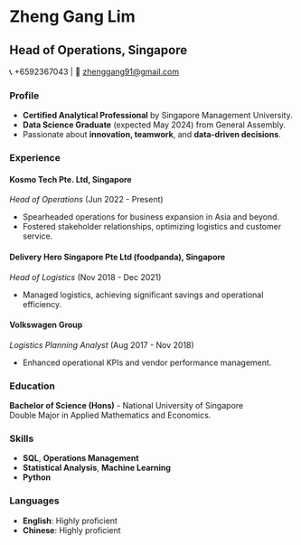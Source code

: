 # Zheng Gang Lim

## Head of Operations, Singapore

📞 +6592367043 | 📧 zhenggang91@gmail.com

### Profile
- **Certified Analytical Professional** by Singapore Management University.
- **Data Science Graduate** (expected May 2024) from General Assembly.
- Passionate about **innovation, teamwork**, and **data-driven decisions**.

### Experience

#### Kosmo Tech Pte. Ltd, Singapore
*Head of Operations* (Jun 2022 - Present)
- Spearheaded operations for business expansion in Asia and beyond.
- Fostered stakeholder relationships, optimizing logistics and customer service.

#### Delivery Hero Singapore Pte Ltd (foodpanda), Singapore
*Head of Logistics* (Nov 2018 - Dec 2021)
- Managed logistics, achieving significant savings and operational efficiency.

#### Volkswagen Group
*Logistics Planning Analyst* (Aug 2017 - Nov 2018)
- Enhanced operational KPIs and vendor performance management.

### Education

**Bachelor of Science (Hons)** - National University of Singapore  
Double Major in Applied Mathematics and Economics.

### Skills

- **SQL**, **Operations Management**
- **Statistical Analysis**, **Machine Learning**
- **Python**

### Languages

- **English**: Highly proficient
- **Chinese**: Highly proficient

